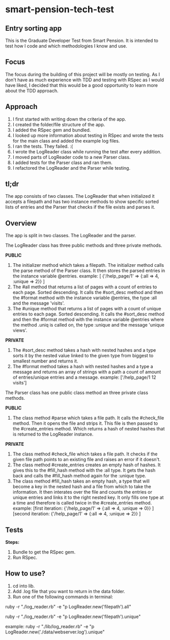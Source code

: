 # smart-pension-tech-test

## Entry sorting app

This is the Graduate Developer Test from Smart Pension. It is intended to test how I code and which methodologies I know and use.

## Focus

The focus during the building of this project will be mostly on testing. As I don't have as much experience with TDD and testing with RSpec as I would have liked, I decided that this would be a good opportunity to learn more about the TDD approach.

## Approach

1. I first started with writing down the criteria of the app.
2. I created the folder/file structure of the app.
3. I added the RSpec gem and bundled.
4. I looked up more information about testing in RSpec and wrote the tests for the main class and added the example log files.
5. I ran the tests. They failed. :(
6. I wrote the LogReader class while running the test after every addition.
7. I moved parts of LogReader code to a new Parser class.
8. I added tests for the Parser class and ran them.
9. I refactored the LogReader and the Parser while testing.

## tl;dr

The app consists of two classes. The LogReader that when initialized it accepts a filepath and has two instance methods to show specific sorted lists of entries and the Parser that checks if the file exists and parses it.

## Overview

The app is split in two classes. The LogReader and the parser.

The LogReader class has three public methods and three private methods.

**PUBLIC**
1. The initializer method which takes a filepath. The initializer method calls the parse method of the Parser class. It then stores the parsed entries in the instance variable @entries. example: [ {'/help_page/1' => {:all => 4, :unique => 2}} ]
2. The #all method that returns a list of pages with a count of entries to each page. Sorted descending. It calls the #sort_desc method and then the #format method with the instance variable @entries, the type :all and the message 'visits'.
3. The #unique method that returns a list of pages with a count of unique entries to each page. Sorted descending. It calls the #sort_desc method and then the #format method with the instance variable @entries where the method .uniq is called on, the type :unique and the message 'unique views'.

**PRIVATE**
1. The #sort_desc method takes a hash with nested hashes and a type sorts it by the nested value linked to the given type from biggest to smallest number and returns it.
2. The #format method takes a hash with nested hashes and a type a message and returns an array of strings with a path a count of amount of entries/unique entries and a message. example: ['/help_page/1 12 visits']

The Parser class has one public class method an three private class methods.

**PUBLIC**
1. The class method #parse which takes a file path. It calls the #check_file method. Then it opens the file and strips it.  This file is then passed to the #create_entries method. Which returns a hash of nested hashes that is returned to the LogReader instance.

**PRIVATE**
1. The class method #check_file which takes a file path. It checks if the given file path points to an existing file and raises an error if it doesn't.
2. The class method #create_entries creates an empty hash of hashes. It gives this to the #fill_hash method with the :all type. It gets the hash back and calls the #fill_hash method again for the :unique type.
3. The class method #fill_hash takes an empty hash, a type that will become a key in the nested hash and a file from which to take the information. It then interates over the file and counts the entries or unique entries and links it to the right nested key. It only fills one type at a time and therefore is called twice in the #create_entries method.
example: 
[first iteration: {'/help_page/1' => {:all => 4, :unique => 0}} ]
[second iteration: {'/help_page/1' => {:all => 4, :unique => 2}} ]


## Tests

**Steps:**
1. Bundle to get the RSpec gem.
2. Run RSpec.


## How to use?

1. cd into lib.
2. Add .log file that you want to return in the data folder.
3. Run one of the following commands in terminal:

ruby -r "./log_reader.rb" -e "p LogReader.new('filepath').all"

ruby -r "./log_reader.rb" -e "p LogReader.new('filepath').unique"

example:
ruby -r "./lib/log_reader.rb" -e "p LogReader.new('./data/webserver.log').unique"
